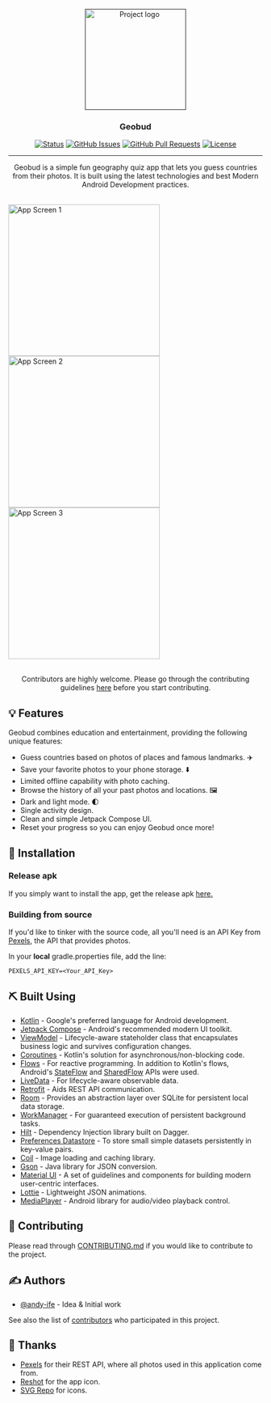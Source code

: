 <p align="center">
  <a href="" rel="noopener">
 <img width=200px height=200px src="/images/geobud_logo.svg" alt="Project logo"></a>
</p>

<h3 align="center">Geobud</h3>

<div align="center">

[![Status](https://img.shields.io/badge/status-active-success.svg)]()
[![GitHub Issues](https://img.shields.io/github/issues/andy-ife/Geobud.svg)](https://github.com/andy-ife/Geobud/issues)
[![GitHub Pull Requests](https://img.shields.io/github/issues-pr/andy-ife/Geobud.svg)](https://github.com/andy-ife/Geobud/pulls)
[![License](https://img.shields.io/badge/license-GPLv3-blue.svg)](/LICENSE)

</div>

---

<p align="center"> 
Geobud is a simple fun geography quiz app that lets you guess countries from their photos. It is built using the latest technologies and best Modern Android Development practices.
<br> <br>
</p>

<div>
<img src="/images/app_screen1.jpg" width="300px" alt="App Screen 1" style="margin-right: 20px;"></img>
<img src="/images/app_screen2.jpg" width="300px" alt="App Screen 2" style="margin-right: 20px;"></img>
<img src="/images/app_screen3.jpg" width="300px" alt="App Screen 3"></img>
<br><br>
</div>

<p align="center">
Contributors are highly welcome. Please go through the contributing guidelines <a href="./CONTRIBUTING.md">here</a> before you start contributing. 
</p>

<!-- ## 📝 Table of Contents
- [Features](#features)
- [Installation](#installation)
- [Built Using](#built_using)
- [Contributing](./CONTRIBUTING.md)
- [Authors](#authors)
- [Thanks](#thanks) -->

## 💡 Features <a name = "features"></a>
Geobud combines education and entertainment, providing the following unique features:

- Guess countries based on photos of places and famous landmarks. ✈️
- Save your favorite photos to your phone storage. ⬇️
- Limited offline capability with photo caching.
- Browse the history of all your past photos and locations. 🖼️
- Dark and light mode. 🌓
- Single activity design.
- Clean and simple Jetpack Compose UI.
- Reset your progress so you can enjoy Geobud once more!

## 🏁 Installation <a name = "installation"></a>

### Release apk
If you simply want to install the app, get the release apk <a href="https://github.com/andy-ife/Geobud/releases">here.</a>

### Building from source

If you'd like to tinker with the source code, all you'll need is an API Key from [Pexels](https://www.pexels.com/api/), the API that provides photos.

In your **local** gradle.properties file, add the line:

```
PEXELS_API_KEY=<Your_API_Key>
```
## ⛏️ Built Using <a name = "built_using"></a>

- [Kotlin](https://kotlinlang.org/) - Google's preferred language for Android development.
- [Jetpack Compose](https://developer.android.com/compose) - Android's recommended modern UI toolkit.
- [ViewModel](https://developer.android.com/topic/libraries/architecture/viewmodel) - Lifecycle-aware stateholder class that encapsulates business logic and survives configuration changes.
- [Coroutines](https://kotlinlang.org/docs/coroutines-overview.html) - Kotlin's solution for asynchronous/non-blocking code.
- [Flows](https://kotlinlang.org/docs/coroutines-overview.html) - For reactive programming. In addition to Kotlin's flows, Android's [StateFlow](https://developer.android.com/kotlin/flow/stateflow-and-sharedflow) and [SharedFlow](https://developer.android.com/kotlin/flow/stateflow-and-sharedflow) APIs were used.
- [LiveData](https://developer.android.com/topic/libraries/architecture/livedata) - For lifecycle-aware observable data.
- [Retrofit](https://github.com/square/retrofit) - Aids REST API communication.
- [Room](https://developer.android.com/training/data-storage/room) - Provides an abstraction layer over SQLite for persistent local data storage.
- [WorkManager](https://developer.android.com/reference/androidx/work/WorkManager) - For guaranteed execution of persistent background tasks.
- [Hilt](https://developer.android.com/training/dependency-injection/hilt-android) - Dependency Injection library built on Dagger.
- [Preferences Datastore](https://developer.android.com/topic/libraries/architecture/datastore) - To store small simple datasets persistently in key-value pairs.
- [Coil](https://github.com/coil-kt/coil) - Image loading and caching library.
- [Gson](https://github.com/google/gson) - Java library for JSON conversion.
- [Material UI](https://developer.android.com/design/ui/mobile/guides/components/material-overview) - A set of guidelines and components for building modern user-centric interfaces.
- [Lottie](https://lottiefiles.com/) - Lightweight JSON animations.
- [MediaPlayer](https://developer.android.com/reference/android/media/MediaPlayer.html) - Android library for audio/video playback control.

## 🤝 Contributing
Please read through [CONTRIBUTING.md](./CONTRIBUTING.md) if you would like to contribute to the project.

## ✍️ Authors <a name = "authors"></a>

- [@andy-ife](https://github.com/kylelobo) - Idea & Initial work

See also the list of [contributors](https://github.com/andy-ife/Geobud/contributors) who participated in this project.

## 🙏 Thanks <a name = "thanks"></a>
- [Pexels](https://www.pexels.com/api/) for their REST API, where all photos used in this application come from.
- [Reshot](https://www.reshot.com/) for the app icon.
- [SVG Repo](https://www.svgrepo.com/) for icons.
